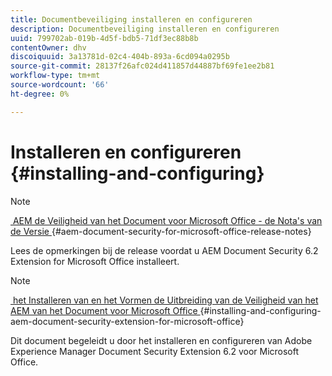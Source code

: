 ```yaml
---
title: Documentbeveiliging installeren en configureren
description: Documentbeveiliging installeren en configureren
uuid: 799702ab-019b-4d5f-bdb5-71df3ec88b8b
contentOwner: dhv
discoiquuid: 3a13781d-02c4-404b-893a-6cd094a0295b
source-git-commit: 28137f26afc024d411857d44887bf69fe1ee2b81
workflow-type: tm+mt
source-wordcount: '66'
ht-degree: 0%

---
```



# Installeren en configureren {#installing-and-configuring}

>[!NOTE]
>
>[&#x200B; AEM de Veiligheid van het Document voor Microsoft Office - de Nota&#39;s van de Versie &#x200B;](../document-security-extension-release-notes.md) {#aem-document-security-for-microsoft-office-release-notes}
>
>Lees de opmerkingen bij de release voordat u AEM Document Security 6.2 Extension for Microsoft Office installeert.

>[!NOTE]
>
>[&#x200B; het Installeren van en het Vormen de Uitbreiding van de Veiligheid van het AEM van het Document voor Microsoft Office &#x200B;](../installing-configuring-aemdsext.md) {#installing-and-configuring-aem-document-security-extension-for-microsoft-office}
>
>Dit document begeleidt u door het installeren en configureren van Adobe Experience Manager Document Security Extension 6.2 voor Microsoft Office.


